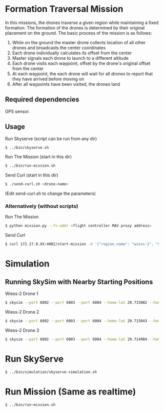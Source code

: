 # Formation Traversal Mission

In this missions, the drones traverse a given region while maintaining a fixed formation.
The formation of the drones is determined by their original placement on the ground.
The basic process of the mission is as follows:

1. While on the ground the master drone collects location of all other drones and broadcasts the center coordinates
2. Each drone individually calculates its offset from the center
3. Master signals each drone to launch to a different altitude
4. Each drone visits each waypoint, offset by the drone's original offset from the center
5. At each waypoint, the each drone will wait for all drones to report that they have arrived before moving on
6. After all waypoints have been visited, the drones land


## Required dependencies

GPS sensor.

## Usage
Run Skyserve (script can be run from any dir)
```bash
$ ../bin/skyserve.sh
```

Run The Mission (start in this dir)
```bash
$ ../bin/run-mission.sh
```

Send Curl (start in this dir)
```bash
$ ./send-curl.sh <drone-name>
```
(Edit send-curl.sh to change the parameters)

### Alternatively (without scripts)
Run The Mission
```bash
$ python mission.py --fc-addr <flight controller MAV proxy address>
```

Send Curl
```bash
$ curl 172.27.0.XX:4002/start-mission -d '{"region_name": "wiess-2", "min_alt": 8, "hover_duration": 5, "speed": 2}'
```

# Simulation
## Running SkySim with Nearby Starting Positions
Wiess-2 Drone 1
```bash
$ skysim --port 6002 --port 6003 --port 6004 --home-lat 29.715002 --home-lon -95.401979
```
Wiess-2 Drone 2
```bash
$ skysim --port 6002 --port 6003 --port 6004 --home-lat 29.715043 --home-lon -95.401875
```

Wiess-2 Drone 3
```bash
$ skysim --port 6002 --port 6003 --port 6004 --home-lat 29.714984 --home-lon -95.401906
```

# Run SkyServe
```bash
$ ../bin/simulation/skyserve-simulation.sh
```

# Run Mission (Same as realtime)
```bash
$ ../bin/run-mission.sh
```
